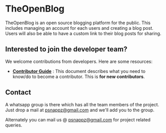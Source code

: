 # TheOpenBlog
TheOpenBlog is an open source blogging platform for the public. This includes managing an account for each users and creating a blog post. Users will also be able to have a custom link to their blog posts for sharing.

## Interested to join the developer team?
We welcome contributions from developers. Here are some resources:
  * [**Contributor Guide**](/docs/contribute.md) : This document describes what you need to know/do to become a contributor. This is **for new contributors**.

## Contact
A whatsapp group is there which has all the team members of the project. Just drop a mail at psnappz@gmail.com and we'll add you to the group.

Alternately you can mail us @ psnappz@gmail.com for project related queries. 
